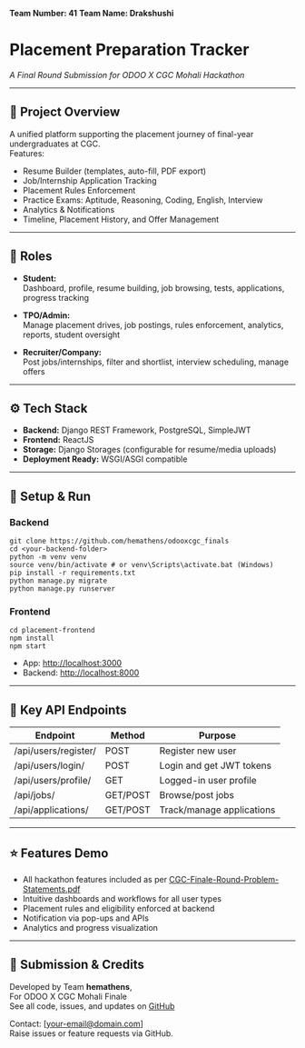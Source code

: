 **Team Number: 41**
**Team Name: Drakshushi**

# Placement Preparation Tracker

_A Final Round Submission for ODOO X CGC Mohali Hackathon_

---

## 📝 Project Overview

A unified platform supporting the placement journey of final-year undergraduates at CGC.  
Features:  
- Resume Builder (templates, auto-fill, PDF export)
- Job/Internship Application Tracking
- Placement Rules Enforcement
- Practice Exams: Aptitude, Reasoning, Coding, English, Interview
- Analytics & Notifications
- Timeline, Placement History, and Offer Management

---

## 👥 Roles

- **Student:**  
  Dashboard, profile, resume building, job browsing, tests, applications, progress tracking

- **TPO/Admin:**  
  Manage placement drives, job postings, rules enforcement, analytics, reports, student oversight

- **Recruiter/Company:**  
  Post jobs/internships, filter and shortlist, interview scheduling, manage offers

---

## ⚙️ Tech Stack

- **Backend:** Django REST Framework, PostgreSQL, SimpleJWT
- **Frontend:** ReactJS
- **Storage:** Django Storages (configurable for resume/media uploads)
- **Deployment Ready:** WSGI/ASGI compatible

---

## 🚀 Setup & Run

### Backend
```
git clone https://github.com/hemathens/odooxcgc_finals
cd <your-backend-folder>
python -m venv venv
source venv/bin/activate # or venv\Scripts\activate.bat (Windows)
pip install -r requirements.txt
python manage.py migrate
python manage.py runserver
```
### Frontend
```
cd placement-frontend
npm install
npm start
```

- App: [http://localhost:3000](http://localhost:3000)
- Backend: [http://localhost:8000](http://localhost:8000)

---

## 🔗 Key API Endpoints

| Endpoint                   | Method | Purpose                           |
|----------------------------|--------|-----------------------------------|
| /api/users/register/       | POST   | Register new user                 |
| /api/users/login/          | POST   | Login and get JWT tokens          |
| /api/users/profile/        | GET    | Logged-in user profile            |
| /api/jobs/                 | GET/POST| Browse/post jobs                  |
| /api/applications/         | GET/POST| Track/manage applications         |

---

## ⭐ Features Demo

- All hackathon features included as per [CGC-Finale-Round-Problem-Statements.pdf](CGC-Finale-Round-Problem-Statements.pdf)
- Intuitive dashboards and workflows for all user types
- Placement rules and eligibility enforced at backend
- Notification via pop-ups and APIs  
- Analytics and progress visualization

---

## 📄 Submission & Credits

Developed by Team **hemathens**,  
For ODOO X CGC Mohali Finale  
See all code, issues, and updates on [GitHub](https://github.com/hemathens/odooxcgc_finals)

Contact: [your-email@domain.com]  
Raise issues or feature requests via GitHub.
